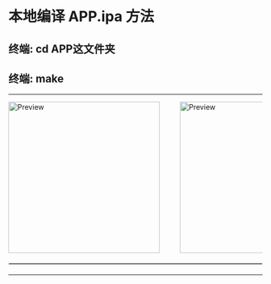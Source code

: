 # 本地编译 APP.ipa 方法
## 终端: cd APP这文件夹
## 终端: make

---

<!-- 左右排列 -->
<div style="display: flex; justify-content: space-evenly; align-items: center; width: 100%; overflow: auto; gap: 40px;">
    <img src="![Preview](.X/1.png)" alt="Preview" width="300" />
    <img src="![Preview](.X/2.png)" alt="Preview" width="300" />
    <img src="![Preview](.X/3.png)" alt="Preview" width="300" />
    <img src="![Preview](.X/4.png)" alt="Preview" width="300" />
    <img src="![Preview](.X/5.png)" alt="Preview" width="300" />
</div>

<hr style="border: 1px solid #ccc; margin: 20px 0;">

---